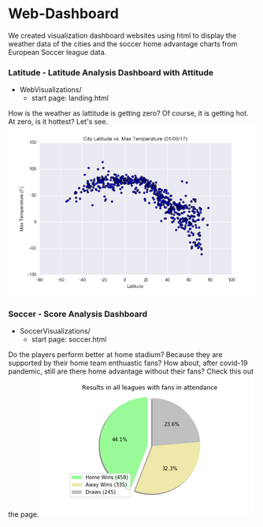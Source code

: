 # Web-Dashboard

We created visualization dashboard websites using html to display the weather data of the cities and the soccer home advantage charts from European Soccer league data.

### Latitude - Latitude Analysis Dashboard with Attitude

* WebVisualizations/
    - start page: landing.html

How is the weather as lattitude is getting zero? Of course, it is getting hot. At zero, is it hottest? Let's see.
![img](WebVisualizations/assets/images/Fig1.png)

### Soccer - Score Analysis Dashboard

* SoccerVisualizations/
    - start page: soccer.html

Do the players perform better at home stadium? Because they are supported by their home team enthuastic fans? How about, after covid-19 pandemic, still are there home advantage without their fans? Check this out the page.
![img](SoccerVisualizations/assets/images/Fig4.png)
